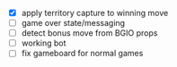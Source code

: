 - [x] apply territory capture to winning move
- [ ] game over state/messaging
- [ ] detect bonus move from BGIO props
- [ ] working bot
- [ ] fix gameboard for normal games
